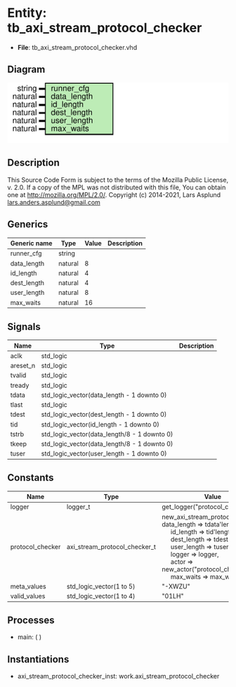 # Entity: tb_axi_stream_protocol_checker

- **File**: tb_axi_stream_protocol_checker.vhd
## Diagram

![Diagram](tb_axi_stream_protocol_checker.svg "Diagram")
## Description

This Source Code Form is subject to the terms of the Mozilla Public
License, v. 2.0. If a copy of the MPL was not distributed with this file,
You can obtain one at http://mozilla.org/MPL/2.0/.
Copyright (c) 2014-2021, Lars Asplund lars.anders.asplund@gmail.com
## Generics

| Generic name | Type    | Value | Description |
| ------------ | ------- | ----- | ----------- |
| runner_cfg   | string  |       |             |
| data_length  | natural | 8     |             |
| id_length    | natural | 4     |             |
| dest_length  | natural | 4     |             |
| user_length  | natural | 8     |             |
| max_waits    | natural | 16    |             |
## Signals

| Name     | Type                                         | Description |
| -------- | -------------------------------------------- | ----------- |
| aclk     | std_logic                                    |             |
| areset_n | std_logic                                    |             |
| tvalid   | std_logic                                    |             |
| tready   | std_logic                                    |             |
| tdata    | std_logic_vector(data_length - 1 downto 0)   |             |
| tlast    | std_logic                                    |             |
| tdest    | std_logic_vector(dest_length - 1 downto 0)   |             |
| tid      | std_logic_vector(id_length - 1 downto 0)     |             |
| tstrb    | std_logic_vector(data_length/8 - 1 downto 0) |             |
| tkeep    | std_logic_vector(data_length/8 - 1 downto 0) |             |
| tuser    | std_logic_vector(user_length - 1 downto 0)   |             |
## Constants

| Name             | Type                          | Value                                                                                                                                                                                                                                                                                                                                                                                                                                                                  | Description |
| ---------------- | ----------------------------- | ---------------------------------------------------------------------------------------------------------------------------------------------------------------------------------------------------------------------------------------------------------------------------------------------------------------------------------------------------------------------------------------------------------------------------------------------------------------------- | ----------- |
| logger           | logger_t                      |  get_logger("protocol_checker")                                                                                                                                                                                                                                                                                                                                                                                                                                        |             |
| protocol_checker | axi_stream_protocol_checker_t |  new_axi_stream_protocol_checker(     data_length => tdata'length,<br><span style="padding-left:20px"> id_length => tid'length,<br><span style="padding-left:20px"> dest_length => tdest'length,<br><span style="padding-left:20px"> user_length => tuser'length,<br><span style="padding-left:20px">     logger => logger,<br><span style="padding-left:20px"> actor => new_actor("protocol_checker"),<br><span style="padding-left:20px"> max_waits => max_waits   ) |             |
| meta_values      | std_logic_vector(1 to 5)      |  "-XWZU"                                                                                                                                                                                                                                                                                                                                                                                                                                                               |             |
| valid_values     | std_logic_vector(1 to 4)      |  "01LH"                                                                                                                                                                                                                                                                                                                                                                                                                                                                |             |
## Processes
- main: (  )
## Instantiations

- axi_stream_protocol_checker_inst: work.axi_stream_protocol_checker
